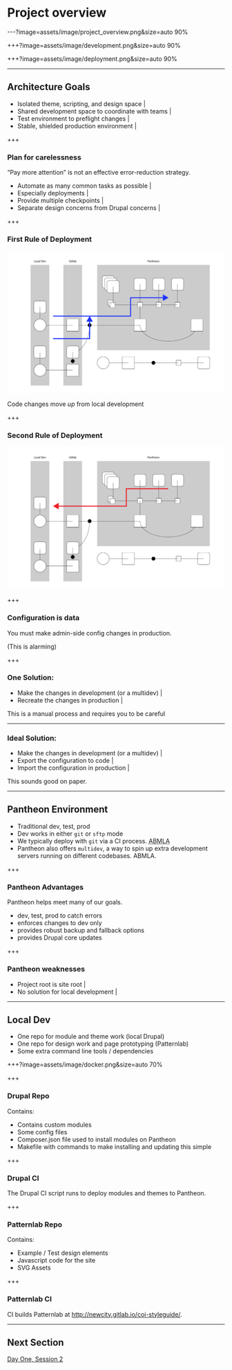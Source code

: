 # Project overview

---?image=assets/image/project_overview.png&size=auto 90%

+++?image=assets/image/development.png&size=auto 90%

+++?image=assets/image/deployment.png&size=auto 90%

---

## Architecture Goals

- Isolated theme, scripting, and design space |
- Shared development space to coordinate with teams |
- Test environment to preflight changes |
- Stable, shielded production environment |

+++

### Plan for carelessness

“Pay more attention” is not an effective error-reduction strategy.

- Automate as many common tasks as possible |
- Especially deployments |
- Provide multiple checkpoints |
- Separate design concerns from Drupal concerns |

+++

### First Rule of Deployment

![Code Moves Up](assets/image/files_up.png)

Code changes move _up_ from local development


+++

### Second Rule of Deployment

![Database Moves Down](assets/image/data_down.png)

+++ 

### Configuration is data

You must make admin-side config changes in production.

(This is alarming)

+++

### One Solution:

- Make the changes in development (or a multidev) |
- Recreate the changes in production |

<span class="fragment">This is a manual process and requires you to be careful</span>

---
### Ideal Solution:

- Make the changes in development (or a multidev) |
- Export the configuration to code |
- Import the configuration in production |

<span class="fragment">This sounds good on paper.</span>

---

## Pantheon Environment

- Traditional dev, test, prod
- Dev works in either `git` or `sftp` mode
- We typically deploy with `git` via a CI process. <abbr title="about which more later also">ABMLA</abbr>
- Pantheon also offers `multidev`, a way to spin up extra development servers running on different codebases. ABMLA.

+++

### Pantheon Advantages

Pantheon helps meet many of our goals. 

- dev, test, prod to catch errors 
- enforces changes to dev only
- provides robust backup and fallback options
- provides Drupal core updates

+++ 

### Pantheon weaknesses

- Project root is site root |
- No solution for local development |

---

## Local Dev

- One repo for module and theme work (local Drupal)
- One repo for design work and page prototyping (Patternlab)
- Some extra command line tools / dependencies

+++?image=assets/image/docker.png&size=auto 70%

+++
### Drupal Repo

Contains: 

- Contains custom modules
- Some config files
- Composer.json file used to install modules on Pantheon
- Makefile with commands to make installing and updating this simple

+++

### Drupal CI 

The Drupal CI script runs to deploy modules and themes to Pantheon. 

+++

### Patternlab Repo

Contains: 

- Example / Test design elements
- Javascript code for the site
- SVG Assets

+++

### Patternlab CI

CI builds Patternlab at http://newcity.gitlab.io/coi-styleguide/. 

---
## Next Section

[Day One, Session 2](https://gitpitch.com/thudfactor/coi-training?p=12)

